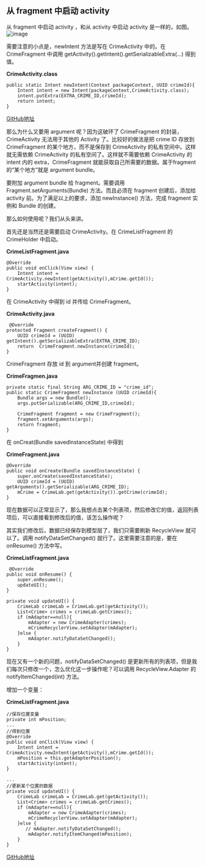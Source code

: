 ## 从 fragment 中启动 activity
从 fragment 中启动 activity ，和从 activity 中启动 activity 是一样的，如图。
![image](https://note.youdao.com/yws/api/personal/file/4393CBB56FD642D78220632C566E3835?method=download&shareKey=98b58dac380e4dc70a4f75293f8ac78f)

需要注意的小点是，newIntent 方法是写在 CrimeActivity 中的。在CrimeFragment 中调用  getActivity().getIntent().getSerializableExtra(...) 得到值。

**CrimeActivity.class**
```
public static Intent newIntent(Context packageContext, UUID crimeId){
    Intent intent = new Intent(packageContext,CrimeActivity.class);
    intent.putExtra(EXTRA_CRIME_ID,crimeId);
    return intent;
}
```
[GitHub地址](https://github.com/YueJZJM/argument01)

那么为什么又要用 argument 呢？因为这破环了 CrimeFragment 的封装，CrimeActivity 无法用于其他的 Activity 了。比较好的做法是把 crime ID 存放到 CrimeFragment  的某个地方，而不是保存到 CrimeActivity 的私有空间中。这样就无需依赖 CrimeActivity  的私有空间了。这样就不需要依赖 CrimeActivity 的 intent 内的 extra，CrimeFragment 就能获取自己所需要的数据。属于fragment 的“某个地方”就是 argument bundle。

要附加 argument bundle 给 fragment。需要调用 Fragment.setArguments(Bundle) 方法。而且必须在 fragment 创建后，添加给 activity 前。为了满足以上的要求，添加 newInstance() 方法，完成 fragment 实例和 Bundle 的创建。

那么如何使用呢？我们从头来讲。

首先还是当然还是需要启动 CrimeActivity。在 CrimeListFragment 的 CrimeHolder 中启动。

**CrimeListFragment.java**
```
@Override
public void onClick(View view) {
    Intent intent = CrimeActivity.newIntent(getActivity(),mCrime.getId());
    startActivity(intent);
}
```
在 CrimeActivity 中得到 id 并传给 CrimeFragment。

**CrimeActivity.java**
```
 @Override
protected Fragment createFragment() {
    UUID crimeId = (UUID) getIntent().getSerializableExtra(EXTRA_CRIME_ID);
    return  CrimeFragment.newInstance(crimeId);
}
```
CrimeFragment 存放 id 到 argument并创建 fragment。

**CrimeFragmen.java**
```
private static final String ARG_CRIME_ID = "crime_id";
public static CrimeFragment newInstance (UUID crimeId){
    Bundle args = new Bundle();
    args.putSerializable(ARG_CRIME_ID,crimeId);

    CrimeFragment fragment = new CrimeFragment();
    fragment.setArguments(args);
    return fragment;
}
```
在 onCreat(Bundle savedInstanceState) 中得到

**CrimeFragment.java**
```
@Override
public void onCreate(Bundle savedInstanceState) {
    super.onCreate(savedInstanceState);
    UUID crimeId = (UUID) getArguments().getSerializable(ARG_CRIME_ID);
    mCrime = CrimeLab.get(getActivity()).getCrime(crimeId);
}
```
现在数据可以正常显示了，那么我想点击某个列表项，然后修改它的值，返回列表项后，可以直接看到修改后的值，该怎么操作呢？

其实我们修改后，数据已经保存到模型层了，我们只需要刷新 RecycleView 就可以了。调用 notifyDataSetChanged() 就行了。这里需要注意的是，要在 onResume() 方法中写。

**CrimeListFragment.java**
```
 @Override
public void onResume() {
    super.onResume();
    updateUI();
}

private void updateUI() {
    CrimeLab crimeLab = CrimeLab.get(getActivity());
    List<Crime> crimes = crimeLab.getCrimes();
    if (mAdapter==null){
        mAdapter = new CrimeAdapter(crimes);
        mCrimeRecyclerView.setAdapter(mAdapter);
    }else {
        mAdapter.notifyDataSetChanged();
    }
}
```

现在又有一个新的问题，notifyDataSetChanged() 是更新所有的列表项，但是我们每次只修改一个，怎么优化这一步操作呢？可以调用 RecycleView.Adapter 的 notifyItemChanged(int) 方法。

增加一个变量：

**CrimeListFragment.java**
```
//保存位置变量
private int mPosition;
...
//得到位置
@Override
public void onClick(View view) {
    Intent intent = CrimeActivity.newIntent(getActivity(),mCrime.getId());
    mPosition = this.getAdapterPosition();
    startActivity(intent);
}

...
//更新某个位置的数据
private void updateUI() {
    CrimeLab crimeLab = CrimeLab.get(getActivity());
    List<Crime> crimes = crimeLab.getCrimes();
    if (mAdapter==null){
        mAdapter = new CrimeAdapter(crimes);
        mCrimeRecyclerView.setAdapter(mAdapter);
    }else {
       // mAdapter.notifyDataSetChanged();
        mAdapter.notifyItemChanged(mPosition);
    }
}

```
[GitHub地址](https://github.com/YueJZJM/argument02)
